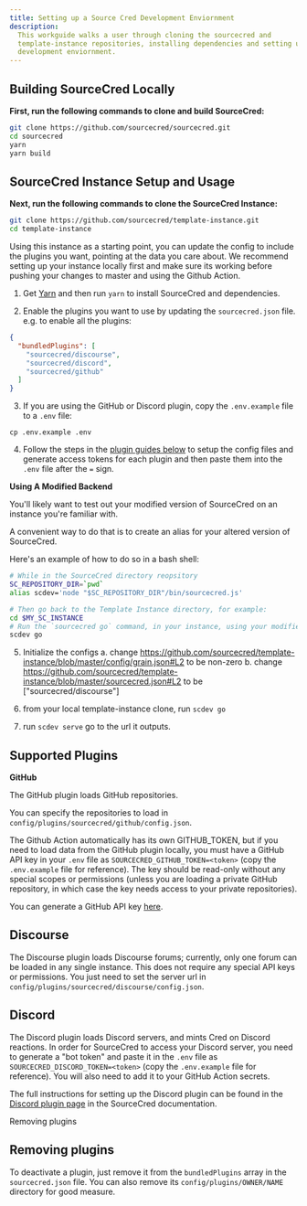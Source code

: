 ```yaml
---
title: Setting up a Source Cred Development Enviornment
description:
  This workguide walks a user through cloning the sourcecred and
  template-instance repositories, installing dependencies and setting up the
  development enviornment.
---
```


## Building SourceCred Locally

**First, run the following commands to clone and build SourceCred:**

```sh
git clone https://github.com/sourcecred/sourcecred.git
cd sourcecred
yarn
yarn build
```

## SourceCred Instance Setup and Usage

**Next, run the following commands to clone the SourceCred Instance:**

```sh
git clone https://github.com/sourcecred/template-instance.git
cd template-instance
```

Using this instance as a starting point, you can update the config to include
the plugins you want, pointing at the data you care about. We recommend setting
up your instance locally first and make sure its working before pushing your
changes to master and using the Github Action.

1. Get [Yarn] and then run `yarn` to install SourceCred and dependencies.

2. Enable the plugins you want to use by updating the `sourcecred.json` file.
   e.g. to enable all the plugins:

```json
{
  "bundledPlugins": [
    "sourcecred/discourse",
    "sourcecred/discord",
    "sourcecred/github"
  ]
}
```

3. If you are using the GitHub or Discord plugin, copy the `.env.example` file
   to a `.env` file:

```shell script
cp .env.example .env
```

4. Follow the steps in the [plugin guides below](#supported-plugins) to setup
   the config files and generate access tokens for each plugin and then paste
   them into the `.env` file after the `=` sign.

**Using A Modified Backend**

You'll likely want to test out your modified version of SourceCred on an
instance you're familiar with.

A convenient way to do that is to create an alias for your altered version of
SourceCred.

Here's an example of how to do so in a bash shell:

```sh
# While in the SourceCred directory reopsitory
SC_REPOSITORY_DIR=`pwd`
alias scdev='node "$SC_REPOSITORY_DIR"/bin/sourcecred.js'

# Then go back to the Template Instance directory, for example:
cd $MY_SC_INSTANCE
# Run the `sourcecred go` command, in your instance, using your modified code.
scdev go
```

5. Initialize the configs a. change
   https://github.com/sourcecred/template-instance/blob/master/config/grain.json#L2
   to be non-zero b. change
   https://github.com/sourcecred/template-instance/blob/master/sourcecred.json#L2
   to be ["sourcecred/discourse"]

6. from your local template-instance clone, run `scdev go`
7. run `scdev serve` go to the url it outputs.

## Supported Plugins

**GitHub**

The GitHub plugin loads GitHub repositories.

You can specify the repositories to load in
`config/plugins/sourcecred/github/config.json`.

The Github Action automatically has its own GITHUB_TOKEN, but if you need to
load data from the GitHub plugin locally, you must have a GitHub API key in your
`.env` file as `SOURCECRED_GITHUB_TOKEN=<token>` (copy the `.env.example` file
for reference). The key should be read-only without any special scopes or
permissions (unless you are loading a private GitHub repository, in which case
the key needs access to your private repositories).

You can generate a GitHub API key [here](https://github.com/settings/tokens).

## Discourse

The Discourse plugin loads Discourse forums; currently, only one forum can be
loaded in any single instance. This does not require any special API keys or
permissions. You just need to set the server url in
`config/plugins/sourcecred/discourse/config.json`.

## Discord

The Discord plugin loads Discord servers, and mints Cred on Discord reactions.
In order for SourceCred to access your Discord server, you need to generate a
"bot token" and paste it in the `.env` file as
`SOURCECRED_DISCORD_TOKEN=<token>` (copy the `.env.example` file for reference).
You will also need to add it to your GitHub Action secrets.

The full instructions for setting up the Discord plugin can be found in the
[Discord plugin page](https://sourcecred.io/docs/beta/plugins/discord/#configuration)
in the SourceCred documentation.

Removing plugins

## Removing plugins

To deactivate a plugin, just remove it from the `bundledPlugins` array in the
`sourcecred.json` file. You can also remove its `config/plugins/OWNER/NAME`
directory for good measure.

[yarn]: https://classic.yarnpkg.com/
